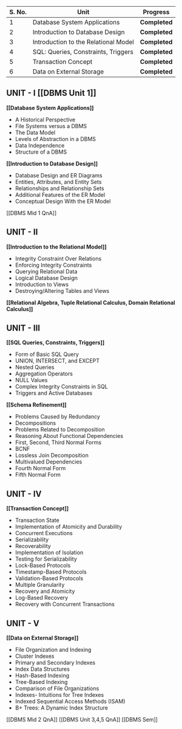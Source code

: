 
| S. No. | Unit                                 | Progress      |
| ------ | ------------------------------------ | ------------- |
| 1      | Database System Applications         | **Completed** |
| 2      | Introduction to Database Design      | **Completed** |
| 3      | Introduction to the Relational Model | **Completed** |
| 4      | SQL: Queries, Constraints, Triggers  | **Completed** |
| 5      | Transaction Concept                  | **Completed** |
| 6      | Data on External Storage             | **Completed** |


## UNIT - I [[DBMS Unit 1]]
**[[Database System Applications]]**
- A Historical Perspective
- File Systems versus a DBMS
- The Data Model
- Levels of Abstraction in a DBMS
- Data Independence
- Structure of a DBMS

**[[Introduction to Database Design]]**
- Database Design and ER Diagrams
- Entities, Attributes, and Entity Sets
- Relationships and Relationship Sets
- Additional Features of the ER Model
- Conceptual Design With the ER Model

[[DBMS Mid 1 QnA]]
## UNIT - II
**[[Introduction to the Relational Model]]**
- Integrity Constraint Over Relations
- Enforcing Integrity Constraints
- Querying Relational Data
- Logical Database Design
- Introduction to Views
- Destroying/Altering Tables and Views

**[[Relational Algebra, Tuple Relational Calculus, Domain Relational Calculus]]**

## UNIT - III
**[[SQL Queries, Constraints, Triggers]]**
- Form of Basic SQL Query
- UNION, INTERSECT, and EXCEPT
- Nested Queries
- Aggregation Operators
- NULL Values
- Complex Integrity Constraints in SQL
- Triggers and Active Databases

**[[Schema Refinement]]**
- Problems Caused by Redundancy
- Decompositions
- Problems Related to Decomposition
- Reasoning About Functional Dependencies
- First, Second, Third Normal Forms
- BCNF
- Lossless Join Decomposition
- Multivalued Dependencies
- Fourth Normal Form
- Fifth Normal Form

## UNIT - IV
**[[Transaction Concept]]**
- Transaction State
- Implementation of Atomicity and Durability
- Concurrent Executions
- Serializability
- Recoverability
- Implementation of Isolation
- Testing for Serializability
- Lock-Based Protocols
- Timestamp-Based Protocols
- Validation-Based Protocols
- Multiple Granularity
- Recovery and Atomicity
- Log-Based Recovery
- Recovery with Concurrent Transactions

## UNIT - V
**[[Data on External Storage]]**
- File Organization and Indexing
- Cluster Indexes
- Primary and Secondary Indexes
- Index Data Structures
- Hash-Based Indexing
- Tree-Based Indexing
- Comparison of File Organizations
- Indexes- Intuitions for Tree Indexes
- Indexed Sequential Access Methods (ISAM)
- B+ Trees: A Dynamic Index Structure

[[DBMS Mid 2 QnA]]
[[DBMS Unit 3,4,5 QnA]]
[[DBMS Sem]]
